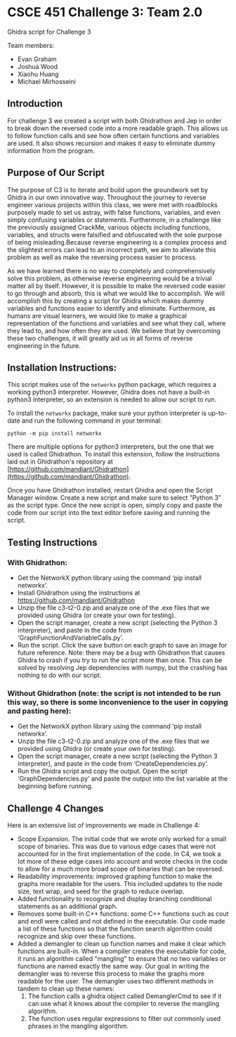 # CSCE 451 Challenge 3: Team 2.0

Ghidra script for Challenge 3

Team members:

- Evan Graham
- Joshua Wood
- Xiaohu Huang
- Michael Mirhosseini

## Introduction

For challenge 3 we created a script with both Ghidrathon and Jep in order to break down the reversed code into a more readable graph. This allows us to follow function calls and see how often certain functions and variables are used. It also shows recursion and makes it easy to eliminate dummy information from the program.

## Purpose of Our Script

The purpose of C3 is to iterate and build upon the groundwork set by Ghidra in our own innovative way. Throughout the journey to reverse engineer various projects within this class, we were met with roadblocks purposely made to set us astray, with false functions, variables, and even simply confusing variables or statements. Furthermore, in a challenge like the previously assigned CrackMe, various objects including functions, variables, and structs were falsified and obfuscated with the sole purpose of being misleading.Because reverse engineering is a complex process and the slightest errors can lead to an incorrect path, we aim to alleviate this problem as well as make the reversing process easier to process.

As we have learned there is no way to completely and comprehensively solve this problem, as otherwise reverse engineering would be a trivial matter all by itself. However, it is possible to make the reversed code easier to go through and absorb, this is what we would like to accomplish. We will accomplish this by creating a script for Ghidra which makes dummy variables and functions easier to identify and eliminate. Furthermore, as humans are visual learners, we would like to make a graphical representation of the functions and variables and see what they call, where they lead to, and how often they are used. We believe that by overcoming these two challenges, it will greatly aid us in all forms of reverse engineering in the future.

## Installation Instructions:

This script makes use of the `networkx` python package, which requires a working python3 interpreter. However, Ghidra does not have a built-in python3 interpreter, so an extension is needed to allow our script to run.

To install the `networkx` package, make sure your python interpreter is up-to-date and run the following command in your terminal:

```
python -m pip install networkx
```

There are multiple options for python3 interpreters, but the one that we used is called Ghidrathon. To install this extension, follow the instructions laid out in Ghidrathon's repository at [https://github.com/mandiant/Ghidrathon](https://github.com/mandiant/Ghidrathon).

Once you have Ghidrathon installed, restart Ghidra and open the Script Manager window. Create a new script and make sure to select "Python 3" as the script type. Once the new script is open, simply copy and paste the code from our script into the text editor before saving and running the script.

## Testing Instructions

### With Ghidrathon:

- Get the NetworkX python library using the command ‘pip install networkx’.
- Install Ghidrathon using the instructions at https://github.com/mandiant/Ghidrathon
- Unzip the file c3-t2-0.zip and analyze one of the .exe files that we provided using Ghidra (or create your own for testing).
- Open the script manager, create a new script (selecting the Python 3 interpreter), and paste in the code from ‘GraphFunctionAndVariableCalls.py’.
- Run the script. Click the save button on each graph to save an image for future reference. Note: there may be a bug with Ghidrathon that causes Ghidra to crash if you try to run the script more than once. This can be solved by resolving Jep dependencies with numpy, but the crashing has nothing to do with our script.

### Without Ghidrathon (note: the script is not intended to be run this way, so there is some inconvenience to the user in copying and pasting here):

- Get the NetworkX python library using the command ‘pip install networkx’.
- Unzip the file c3-t2-0.zip and analyze one of the .exe files that we provided using Ghidra (or create your own for testing).
- Open the script manager, create a new script (selecting the Python 3 interpreter), and paste in the code from ‘CreateDependencies.py’.
- Run the Ghidra script and copy the output. Open the script ‘GraphDependencies.py’ and paste the output into the list variable at the beginning before running.

## Challenge 4 Changes

Here is an extensive list of improvements we made in Challenge 4:

- Scope Expansion. The initial code that we wrote only worked for a small scope of binaries. This was due to various edge cases that were not accounted for in the first implementation of the code. In C4, we took a lot more of these edge cases into account and wrote checks in the code to allow for a much more broad scope of binaries that can be reversed.
- Readability improvements: improved graphing function to make the graphs more readable for the users. This included updates to the node size, text wrap, and seed for the graph to reduce overlap.
- Added functionality to recognize and display branching conditional statements as an additional graph.
- Removes some built-in C++ functions: some C++ functions such as cout and endl were called and not defined in the executable. Our code made a list of these functions so that the function search algorithm could recognize and skip over these functions.
- Added a demangler to clean up function names and make it clear which functions are built-in. When a compiler creates the executable for code, it runs an algorithm called "mangling" to ensure that no two variables or functions are named exactly the same way. Our goal in writing the demangler was to reverse this process to make the graphs more readable for the user. The demangler uses two different methods in tandem to clean up these names:
  1.  The function calls a ghidra object called DemanglerCmd to see if it can use what it knows about the compiler to reverse the mangling algorithm.
  2.  The function uses regular expressions to filter out commonly used phrases in the mangling algorithm.
